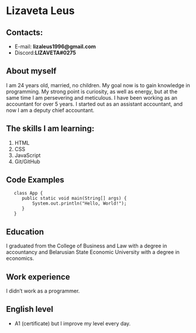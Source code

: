 # Lizaveta Leus

## Contacts:
* E-mail: __lizaleus1996@gmail.com__
* Discord:__LIZAVETA#0275__
## About myself
I am 24 years old, married, no children. 
My goal now is to gain knowledge in programming. My strong point is curiosity, as well as energy, but at the same time I am persevering and meticulous. I have been working as an accountant for over 5 years. I started out as an assistant accountant, and now I am a deputy chief accountant.
## The skills I am learning:
  1. HTML
  1. CSS
  1. JavaScript
  1. Git/GitHub
## Code Examples
``` 
   class App {
      public static void main(String[] args) {
          System.out.println("Hello, World!");
      }
   }    
```
## Education
I graduated from the College of Business and Law with a degree in accountancy and Belarusian State Economic University with a degree in economics.
## Work experience
I didn’t work as a programmer.
## English level 
* A1 (certificate) but I improve my level every day.